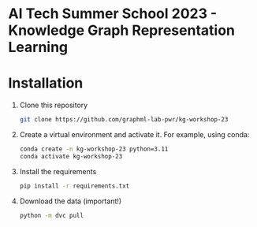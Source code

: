 # AI Tech Summer School 2023 - Knowledge Graph Representation Learning

# Installation
1. Clone this repository
    ```bash
    git clone https://github.com/graphml-lab-pwr/kg-workshop-23
    ```
2. Create a virtual environment and activate it. For example, using conda:
    ```bash
    conda create -n kg-workshop-23 python=3.11
    conda activate kg-workshop-23
    ```
3. Install the requirements
    ```bash
    pip install -r requirements.txt
    ```
4. Download the data (important!)
    ```bash
    python -m dvc pull
    ```

